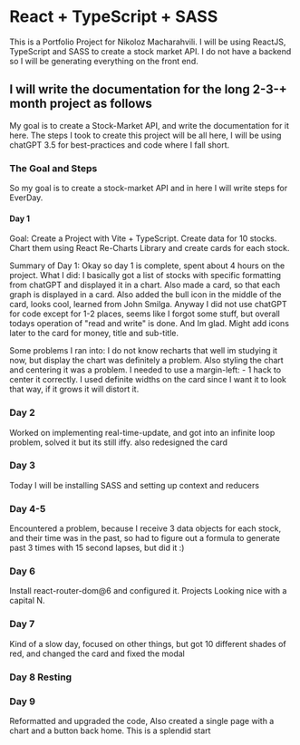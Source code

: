 # React + TypeScript + SASS

This is a Portfolio Project for Nikoloz Macharahvili. I will be using ReactJS, TypeScript and SASS to create a stock market API. I do not have a backend so I will be generating everything on the front end.

## I will write the documentation for the long 2-3-+ month project as follows

My goal is to create a Stock-Market API, and write the documentation for it here. The steps I took to create this project will be all here, I will be using chatGPT 3.5 for best-practices and code where I fall short.

### The Goal and Steps

So my goal is to create a stock-market API and in here I will write steps for EverDay.

#### Day 1

Goal: Create a Project with Vite + TypeScript. Create data for 10 stocks. Chart them using React Re-Charts Library and create cards for each stock.

Summary of Day 1: Okay so day 1 is complete, spent about 4 hours on the project.
What I did: I basically got a list of stocks with specific formatting from chatGPT and displayed it in a chart. Also made a card, so that each graph is displayed in a card.
Also added the bull icon in the middle of the card, looks cool, learned from John Smilga. Anyway I did not use chatGPT for code except for 1-2 places, seems like I forgot some stuff, but overall todays operation of "read and write" is done. And Im glad. Might add icons later to the card for money, title and sub-title.

Some problems I ran into:
I do not know recharts that well im studying it now, but display the chart was definitely a problem. Also styling the chart and centering it was a problem. I needed to use a margin-left: - 1 hack to center it correctly.
I used definite widths on the card since I want it to look that way, if it grows it will distort it.

### Day 2

Worked on implementing real-time-update, and got into an infinite loop problem, solved it but its still iffy. also redesigned the card

### Day 3

Today I will be installing SASS and setting up context and reducers

### Day 4-5

Encountered a problem, because I receive 3 data objects for each stock, and their time was in the past, so had to figure out a formula to generate past 3 times with 15 second lapses, but did it :)

### Day 6

Install react-router-dom@6 and configured it. Projects Looking nice with a capital N.

### Day 7

Kind of a slow day, focused on other things, but got 10 different shades of red, and changed the card and fixed the modal

### Day 8 Resting

### Day 9

Reformatted and upgraded the code, Also created a single page with a chart and a button back home. This is a splendid start

